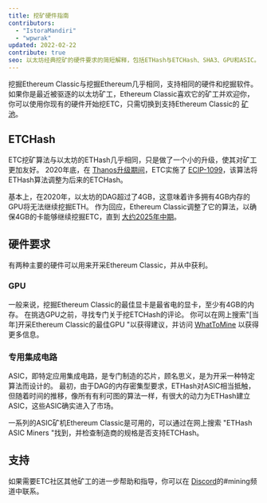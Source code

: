 ```yaml
---
title: 挖矿硬件指南
contributors:
  - "IstoraMandiri"
  - "wpwrak"
updated: 2022-02-22
contribute: true
seo: 以太坊经典挖矿的硬件要求的简短解释，包括ETHash与ETCHash、SHA3、GPU和ASIC。
---
```


挖掘Ethereum Classic与挖掘Ethereum几乎相同，支持相同的硬件和挖掘软件。 如果你是最近被驱逐的以太坊矿工，Ethereum Classic喜欢它的矿工并欢迎你，你可以使用你现有的硬件开始挖ETC，只需切换到支持Ethereum Classic的 [矿池](/mining/pools)。

## ETCHash

ETC挖矿算法与以太坊的ETHash几乎相同，只是做了一个小的升级，使其对矿工更加友好。 2020年底，在 [Thanos升级期间](/blog/2020-11-27-thanos-hard-fork-upgrade)，ETC实施了 [ECIP-1099](https://ecips.ethereumclassic.org/ECIPs/ecip-1099)，该算法将ETHash算法调整为后来的ETCHash。

基本上，在2020年，以太坊的DAG超过了4GB，这意味着许多拥有4GB内存的GPU将无法继续挖掘ETH。 作为回应，Ethereum Classic调整了它的算法，以确保4GB的卡能够继续挖掘ETC，直到 [大约2025年中期](https://minerstat.com/dag-size-calculator)。

## 硬件要求

有两种主要的硬件可以用来开采Ethereum Classic，并从中获利。

### GPU

一般来说，挖掘Ethereum Classic的最佳显卡是最省电的显卡，至少有4GB的内存。 在挑选GPU之前，寻找专门关于挖ETCHash的评论。 你可以在网上搜索"[当年]开采Ethereum Classic的最佳GPU "以获得建议，并访问 [WhatToMine](https://whattomine.com/coins?e4g=true) 以获得更多信息。

### 专用集成电路

ASIC，即特定应用集成电路，是专门制造的芯片，顾名思义，是为开采一种特定算法而设计的。 最初，由于DAG的内存密集型要求，ETHash对ASIC相当抵触，但随着时间的推移，像所有有利可图的算法一样，有很大的动力为ETHash建立ASIC，这些ASIC确实进入了市场。

一系列的ASIC矿机Ethereum Classic是可用的，可以通过在网上搜索 "ETHash ASIC Miners "找到，并检查制造商的规格是否支持ETCHash。

## 支持

如果需要ETC社区其他矿工的进一步帮助和指导，你可以在 [Discord](https://ethereumclassic.org/discord)的#mining频道中联系。
